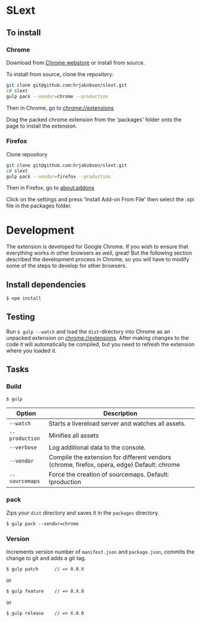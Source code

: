 # SLext

## To install
### Chrome

Download from [Chrome webstore](https://chrome.google.com/webstore/detail/slext/jlajbdlfgkklpjdgnhajdohfjbihming?hl=en) or install from source.

To install from source, clone the repository:

```bash
git clone git@github.com:hrjakobsen/slext.git
cd slext
gulp pack --vendor=chrome --production
```

Then in Chrome, go to [chrome://extensions](chrome://extensions)

Drag the packed chrome extension from the 'packages' folder onto the page to install the extension.

### Firefox
Clone repository
```bash
git clone git@github.com:hrjakobsen/slext.git
cd slext
gulp pack --vendor=firefox --production
```
Then in Firefox, go to [about:addons](about:addons)

Click on the settings and press 'Install Add-on From File' then select the .xpi file in the packages folder.

# Development
The extension is developed for Google Chrome. If you wish to ensure that everything works in other browsers as well, great! But the following section described the development process in Chrome, so you will have to modify some of the steps to develop for other browsers.

## Install dependencies
```bash
$ npm install
```
## Testing

Run `$ gulp --watch` and load the `dist`-directory into Chrome as an unpacked extension on [chrome://extensions](chrome://extensions). After making changes to the code it will automatically be compiled, but you need to refresh the extension where you loaded it.

## Tasks

### Build

    $ gulp


| Option         | Description                                                                                                                                           |
|----------------|-------------------------------------------------------------------------------------------------------------------------------------------------------|
| `--watch`      | Starts a livereload server and watches all assets.                       |
| `--production` | Minifies all assets                                                                                                                                   |
| `--verbose`    | Log additional data to the console.                                                                                                                   |
| `--vendor`     | Compile the extension for different vendors (chrome, firefox, opera, edge)  Default: chrome                                                                 |
| `--sourcemaps` | Force the creation of sourcemaps. Default: !production                                                                                                |


### pack

Zips your `dist` directory and saves it in the `packages` directory.

    $ gulp pack --vendor=chrome

### Version

Increments version number of `manifest.json` and `package.json`,
commits the change to git and adds a git tag.


    $ gulp patch      // => 0.0.X

or

    $ gulp feature    // => 0.X.0

or

    $ gulp release    // => X.0.0







